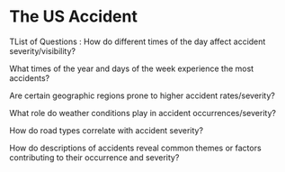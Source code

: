 # The US Accident

TList of Questions :
How do different times of the day affect accident severity/visibility?

What times of the year and days of the week experience the most accidents?

Are certain geographic regions prone to higher accident rates/severity?

What role do weather conditions play in accident occurrences/severity?

How do road types correlate with accident severity?

How do descriptions of accidents reveal common themes or factors contributing to their occurrence and severity?

